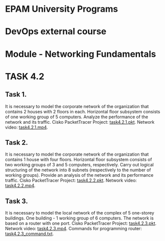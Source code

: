 # EPAM University Programs
# DevOps external course
# Module - Networking Fundamentals
# TASK 4.2
## Task 1.
It is necessary to model the corporate network of the organization that contains
2 houses with 2 floors in each. Horizontal floor subsystem
consists of one working group of 5 computers.
Analyze the performance of the network and its traffic.
Cisko PacketTracer Project: [task4.2.1.pkt](./task4.2.1.pkt).
Network video:  [task4.2.1.mp4](./task4.2.1.mp4).

## Task 2.
It is necessary to model the corporate network of the organization that contains
1 house with four floors. Horizontal floor subsystem
consists of two working groups of 3 and 5 computers, respectively.
Carry out logical structuring of the network into 8 subnets (respectively
to the number of working groups). Provide an analysis of the network and its performance
traffic.
Cisko PacketTracer Project: [task4.2.2.pkt](./task4.2.2.pkt).
Network video:  [task4.2.2.mp4](./task4.2.2.mp4).

## Task 3.
It is necessary to model the local network of the complex of 5
one-storey buildings. One building - 1 working group of 6 computers.
The network is based on a router with one port. 
Cisko PacketTracer Project: [task4.2.3.pkt](./task4.2.3.pkt).
Network video:  [task4.2.3.mp4](./task4.2.3.mp4).
Commands for programming router:  [task4.2.3_command.txt](./task4.2.3_command.txt).


